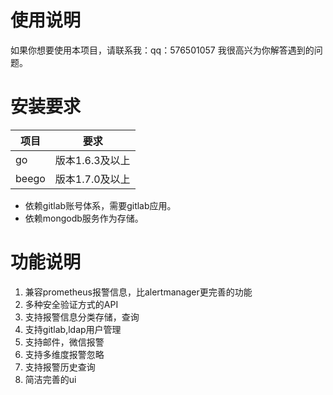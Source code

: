# 使用说明
如果你想要使用本项目，请联系我：qq：576501057
我很高兴为你解答遇到的问题。

# 安装要求
项目 | 要求
---- | ---
go    | 版本1.6.3及以上
beego | 版本1.7.0及以上

* 依赖gitlab账号体系，需要gitlab应用。
* 依赖mongodb服务作为存储。
# 功能说明
1. 兼容prometheus报警信息，比alertmanager更完善的功能
2. 多种安全验证方式的API
3. 支持报警信息分类存储，查询
4. 支持gitlab,ldap用户管理
5. 支持邮件，微信报警
6. 支持多维度报警忽略
7. 支持报警历史查询
8. 简洁完善的ui
